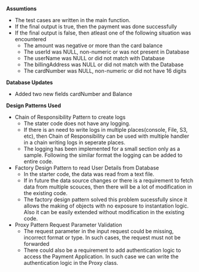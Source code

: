 **Assumtions**
- The test cases are written in the main function.
- If the final output is true, then the payment was done successfully
- If the final output is false, then atleast one of the following situation was encountered
  - The amount was negative or more than the card balance
  - The userId was NULL, non-numeric or was not present in Database
  - The userName was NULL or did not match with Database
  - The billingAddress was NULL or did not match with the Database
  - The cardNumber was NULL, non-numeric or did not have 16 digits

**Database Updates**
- Added two new fields cardNumber and Balance

**Design Patterns Used**
- Chain of Responsibility Pattern to create logs
  - The stater code does not have any logging.
  - If there is an need to write logs in multiple places(console, File, S3, etc), then Chain of Responsibility can be used with multiple handler in a chain writing logs in seperate places.
  - The logging has been implemented for a small section only as a sample. Following the similar format the logging can be added to entire code. 
- Factory Design Pattern to read User Details from Database
  - In the starter code, the data was read from a text file.
  - If in future the data source changes or there is a requirement to fetch data from multiple scouces, then there will be a lot of modification in the existing code.
  - The factory design pattern solved this problem sucessfully since it allows the making of objects with no exposure to instantation logic. Also it can be easily extended without modification in the existing code.
- Proxy Pattern Request Parameter Validation
  - The request parameter in the input request could be missing, incorrect format or type. In such cases, the request must not be forwarded
  - There could also be a requirement to add authentication logic to access the Payment Application. In such case we can write the authentication logic in the Proxy class.
